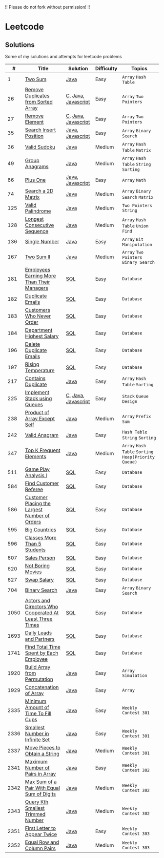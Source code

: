 ‼️ Please do not fork without permission! ‼️

# Leetcode
## Solutions
Some of my solutions and attempts for leetcode problems

| **#** | **Title** | **Solution** | **Difficulty** | **Topics** |
|-------|-----------|--------------|----------------|------------|
| 1 | [Two Sum](https://leetcode.com/problems/two-sum/submissions/) | [Java](/Java/Q1TwoSum.java) | Easy | `Array` `Hash Table` |
| 26 | [Remove Duplicates from Sorted Array](https://leetcode.com/problems/remove-duplicates-from-sorted-array/) | [C](C/Q26RemoveDuplicatesFromSortedArray.c), [Java](/Java/Q26RemoveDuplicatesFromSortedArray.java), [Javascript](/Javascript/Q26RemoveDuplicatesFromSortedArray.js) | Easy | `Array` `Two Pointers` |
| 27 | [Remove Element](https://leetcode.com/problems/remove-element/submissions/) | [C](C/Q27RemoveElement.c), [Java](Java/Q27RemoveElement.java), [Javascript](Javascript/Q27RemoveElement.js) | Easy | `Array` `Two Pointers` |
| 35 | [Search Insert Position](https://leetcode.com/problems/search-insert-position/) | [Java](Java/Q35SearchInsertPosition.java), [Javascript](Javascript/Q35SearchInsertPosition.js) | Easy | `Array` `Binary Search`|
| 36 | [Valid Sudoku](https://leetcode.com/problems/valid-sudoku/) | [Java](/Java/Q36ValidSudoku.java) | Medium | `Array` `Hash Table` `Matrix` |
| 49 | [Group Anagrams](https://leetcode.com/problems/group-anagrams/) | [Java](Java/Q49GroupAnagrams.java) | Medium | `Array` `Hash Table` `String` `Sorting` | 
| 66 | [Plus One](https://leetcode.com/problems/plus-one/) | [Java](Java/Q66PlusOne.java), [Javascript](Javascript/Q66PlusOne.js) | Easy | `Array` `Math` | 
| 74 | [Search a 2D Matrix](https://leetcode.com/problems/search-a-2d-matrix/submissions/) | [Java](/Java/Q74Search2DMatrix.java) | Medium |  `Array` `Binary Search` `Matrix` | 
| 125 | [Valid Palindrome](https://leetcode.com/problems/valid-palindrome/) | [Java](/Java/Q125ValidPalindrome.java) | Medium | `Two Pointers` `String` |
| 128 | [Longest Consecutive Sequence](https://leetcode.com/problems/longest-consecutive-sequence/submissions/) | [Java](/Java/Q128LongestConsecutiveSequence.java) | Medium | `Array` `Hash Table` `Union Find` |
| 136 | [Single Number](https://leetcode.com/problems/single-number/) | [Java](/Java/Q136SingleNumber.java) | Easy | `Array` `Bit Manipulation` | 
| 167 | [Two Sum II](https://leetcode.com/problems/two-sum-ii-input-array-is-sorted/) | [Java](/Java/Q167TwoSumII.java) | Medium | `Array` `Two Pointers` `Binary Search` |
| 181 | [Employees Earning More Than Their Managers](https://leetcode.com/problems/employees-earning-more-than-their-managers/) | [SQL](/SQL/Q181EarnMoreThanManagers.sql) | Easy | `Database` |
| 182 | [Duplicate Emails](https://leetcode.com/problems/duplicate-emails/) | [SQL](/SQL/Q182DuplicateEmails.sql) | Easy | `Database` |
| 183 | [Customers Who Never Order](https://leetcode.com/problems/customers-who-never-order/) | [SQL](/SQL/Q183CustomersWhoNeverOrder.sql) | Easy | `Database` |
| 184 | [Department Highest Salary](https://leetcode.com/problems/department-highest-salary/) | [SQL](/SQL/Q184DepartmentHighestSalary.sql) | Easy | `Database` |
| 196 | [Delete Duplicate Emails](https://leetcode.com/problems/delete-duplicate-emails/) | [SQL](/SQL/Q196DeleteDuplicateEmails.sql) | Easy | `Database` |
| 197 | [Rising Temperature](https://leetcode.com/problems/rising-temperature/) | [SQL](/SQL/Q197RisingTemperature.sql) | Easy | `Database` |
| 217 | [Contains Duplicate](https://leetcode.com/problems/contains-duplicate/) | [Java](/Java/Q217ContainsDuplicate.java) | Easy | `Array` `Hash Table` `Sorting` |
| 225 |[Implement Stack using Queues](https://leetcode.com/problems/implement-stack-using-queues/)| [C](/C/Q225ImplementStackUsingQueues.c), [Java](/Java/Q225MyStack.java), [Javascript](Javascript/Q225MyStack.js) |Easy|`Stack` `Queue` `Design`|
| 238 | [Product of Array Except Self](https://leetcode.com/problems/product-of-array-except-self/) | [Java](Java/Q238ProductExceptSelf.java/) | Medium | `Array` `Prefix Sum` | 
| 242 | [Valid Anagram](https://leetcode.com/problems/valid-anagram/) | [Java](/Java/Q242ValidAnagram.java) | Easy | `Hash Table` `String` `Sorting` | 
| 347 | [Top K Frequent Elements](https://leetcode.com/problems/top-k-frequent-elements/) | [Java](Java/Q347TopKFrequentElements.java) | Medium | `Array` `Hash Table` `Sorting` `Heap(Priority Queue)` | 
| 511 | [Game Play Analysis I](https://leetcode.com/problems/game-play-analysis-i/) | [SQL](/SQL/Q511GamePlayAnalysisI.sql) | Easy | `Database` |
| 584 | [Find Customer Referee](https://leetcode.com/problems/find-customer-referee/) | [SQL](/SQL/Q584FindCustomerReferee.sql) | Easy | `Database` | 
| 586 | [Customer Placing the Largest Number of Orders](https://leetcode.com/problems/customer-placing-the-largest-number-of-orders/) | [SQL](/SQL/Q586CustomerWithLargestNumberofOrders.sql) | Easy | `Database` |
| 595 | [Big Countries](https://leetcode.com/problems/big-countries/) | [SQL](/SQL/Q595BigCountries.sql) | Easy | `Database` |
| 596 | [Classes More Than 5 Students](https://leetcode.com/problems/classes-more-than-5-students/) | [SQL](/SQL/Q596ClassesMoreThan5Students.sql) | Easy | `Database` |
| 607 | [Sales Person](https://leetcode.com/problems/sales-person/) | [SQL](/SQL/Q607SalesPerson.sql) | Easy | `Database` |
| 620 | [Not Boring Movies](https://leetcode.com/problems/not-boring-movies/) | [SQL](/SQL/Q620NotBoringMovies.sql) | Easy | `Database` |
| 627 | [Swap Salary](https://leetcode.com/problems/swap-salary/) | [SQL](/SQL/Q627SwapSalary.sql) | Easy | `Database` | 
| 704 | [Binary Search](https://leetcode.com/problems/binary-search/) | [Java](/Java/Q704BinarySearch.java) | Easy | `Array` `Binary Search` |
| 1050 | [Actors and Directors Who Cooperated At Least Three Times](https://leetcode.com/problems/actors-and-directors-who-cooperated-at-least-three-times/) | [SQL](/SQL/Q1050ActorsDirectorsCooperations.sql) | Easy | `Database` |
| 1693 | [Daily Leads and Partners](https://leetcode.com/problems/daily-leads-and-partners/) | [SQL](/SQL/Q1693LeadsAndPartners.sql) | Easy | `Database` | 
| 1741 | [Find Total Time Spent by Each Employee](https://leetcode.com/problems/find-total-time-spent-by-each-employee/) | [SQL](/SQL/Q1741TotalTime.md) | Easy | `Database` |
| 1920 | [Build Array from Permutation](https://leetcode.com/problems/build-array-from-permutation/submissions/) | [Java](/Java/Q1920BuildArrayFromPermutation.java) | Easy | `Array` `Simulation` |
| 1929 | [Concatenation of Array](https://leetcode.com/problems/concatenation-of-array/) | [Java](/Java/Q1929ConcatenationOfArray.java) | Easy | `Array` |
| 2335 | [Minimum Amount of Time To Fill Cups](https://leetcode.com/problems/minimum-amount-of-time-to-fill-cups/) | [Java](/WeeklyContest/Q2335MinimumAmountofTimeToFillCups.java) | Easy | `Weekly Contest 301` |
| 2336 | [Smallest Number in Infinite Set](https://leetcode.com/problems/smallest-number-in-infinite-set/) | [Java](/WeeklyContest/Q2336SmallestNumberinInfiniteSet.java) | Easy | `Weekly Contest 301` |
| 2337 | [Move Pieces to Obtain a String](https://leetcode.com/problems/move-pieces-to-obtain-a-string/) | [Java](WeeklyContest/Q2337MovePiecestoObtainaString.java) | Medium | `Weekly Contest 301` |
| 2341 | [Maximum Number of Pairs in Array](https://leetcode.com/problems/maximum-number-of-pairs-in-array/) | [Java](/WeeklyContest/Q2341MaximumNumberofPairs.java) | Easy | `Weekly Contest 302` |
| 2342 | [Max Sum of a Pair With Equal Sum of Digits](https://leetcode.com/problems/max-sum-of-a-pair-with-equal-sum-of-digits/) | [Java](/WeeklyContest/Q2342MaxSumOfPair.java) | Medium | `Weekly Contest 302` | 
| 2343 | [Query Kth Smallest Trimmed Number](https://leetcode.com/problems/query-kth-smallest-trimmed-number/) | [Java](/WeeklyContest/Q2343QueryKthSmallestTrimeedNumber.java) | Medium | `Weekly Contest 302` | 
| 2351 | [First Letter to Appear Twice](https://leetcode.com/problems/first-letter-to-appear-twice/) | [Java](/WeeklyContest/Q2351FirstLettertoAppearTwice.java) | Easy | `Weekly Contest 303` |
| 2352 | [Equal Row and Column Pairs](https://leetcode.com/problems/equal-row-and-column-pairs/) | [Java](/WeeklyContest/Q2352EqualRowandColumnPairs.java) | Medium | `Weekly Contest 303` |




